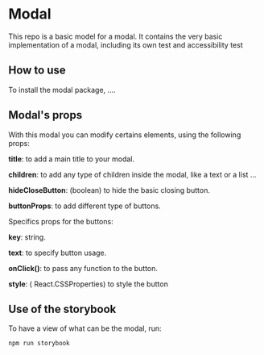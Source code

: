 # Modal

This repo is a basic model for a modal.
It contains the very basic implementation of a modal, including its own test and accessibility test

## How to use

To install the modal package, ....

## Modal's props

With this modal you can modify certains elements, using the following props:

**title**: to add a main title to your modal.

**children**: to add any type of children inside the modal, like a text or a list ...

**hideCloseButton**: (boolean) to hide the basic closing button.

**buttonProps**: to add different type of buttons.

Specifics props for the buttons:

**key**: string.

**text**: to specify button usage.

**onClick()**: to pass any function to the button.

**style**: ( React.CSSProperties) to style the button

## Use of the storybook

To have a view of what can be the modal, run:

```
npm run storybook
```
